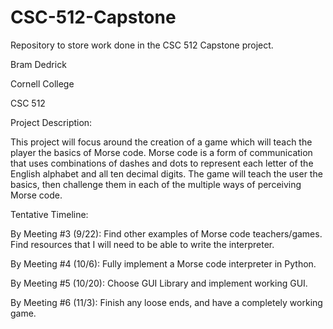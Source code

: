 # CSC-512-Capstone
Repository to store work done in the CSC 512 Capstone project.

Bram Dedrick

Cornell College

CSC 512

Project Description:

This project will focus around the creation of a game which will teach the player the basics of Morse code.
Morse code is a form of communication that uses combinations of dashes and dots to represent each letter of the English alphabet and all ten decimal digits.
The game will teach the user the basics, then challenge them in each of the multiple ways of perceiving Morse code.

Tentative Timeline:

By Meeting #3 (9/22):
Find other examples of Morse code teachers/games. 
Find resources that I will need to be able to write the interpreter.

By Meeting #4 (10/6): 
Fully implement a Morse code interpreter in Python.

By Meeting #5 (10/20):
Choose GUI Library and implement working GUI.

By Meeting #6 (11/3):
Finish any loose ends, and have a completely working game.
